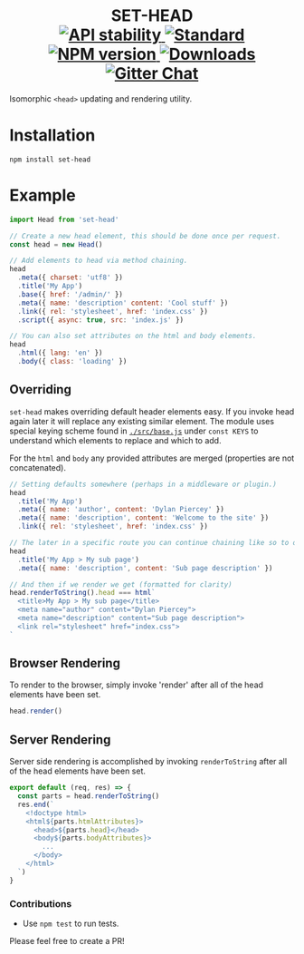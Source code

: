 <h1 align="center">
  <!-- Logo -->
  SET-HEAD
  <br/>

  <!-- Stability -->
  <a href="https://nodejs.org/api/documentation.html#documentation_stability_index">
    <img src="https://img.shields.io/badge/stability-stable-brightgreen.svg?style=flat-square" alt="API stability"/>
  </a>
  <!-- Standard -->
  <a href="https://github.com/feross/standard">
    <img src="https://img.shields.io/badge/code%20style-standard-brightgreen.svg?style=flat-square" alt="Standard"/>
  </a>
  <!-- NPM version -->
  <a href="https://npmjs.org/package/set-head">
    <img src="https://img.shields.io/npm/v/set-head.svg?style=flat-square" alt="NPM version"/>
  </a>
  <!-- Downloads -->
  <a href="https://npmjs.org/package/set-head">
    <img src="https://img.shields.io/npm/dm/set-head.svg?style=flat-square" alt="Downloads"/>
  </a>
  <!-- Gitter Chat -->
  <a href="https://gitter.im/DylanPiercey/set-head">
    <img src="https://img.shields.io/gitter/room/DylanPiercey/set-head.svg?style=flat-square" alt="Gitter Chat"/>
  </a>
</h1>

Isomorphic `<head>` updating and rendering utility.

# Installation

```console
npm install set-head
```

# Example

```javascript
import Head from 'set-head'

// Create a new head element, this should be done once per request.
const head = new Head()

// Add elements to head via method chaining.
head
  .meta({ charset: 'utf8' })
  .title('My App')
  .base({ href: '/admin/' })
  .meta({ name: 'description' content: 'Cool stuff' })
  .link({ rel: 'stylesheet', href: 'index.css' })
  .script({ async: true, src: 'index.js' })

// You can also set attributes on the html and body elements.
head
  .html({ lang: 'en' })
  .body({ class: 'loading' })
```

## Overriding

`set-head` makes overriding default header elements easy. If you invoke head again later it will replace any existing similar element.
The module uses special keying scheme found in [`./src/base.js`](https://github.com/DylanPiercey/set-head/blob/master/src/base.js#L4) under `const KEYS` to understand which elements to replace and which to add.

For the `html` and `body` any provided attributes are merged (properties are not concatenated).

```js
// Setting defaults somewhere (perhaps in a middleware or plugin.)
head
  .title('My App')
  .meta({ name: 'author', content: 'Dylan Piercey' })
  .meta({ name: 'description', content: 'Welcome to the site' })
  .link({ rel: 'stylesheet', href: 'index.css' })

// The later in a specific route you can continue chaining like so to override.
head
  .title('My App > My sub page')
  .meta({ name: 'description', content: 'Sub page description' })

// And then if we render we get (formatted for clarity)
head.renderToString().head === html`
  <title>My App > My sub page</title>
  <meta name="author" content="Dylan Piercey">
  <meta name="description" content="Sub page description">
  <link rel="stylesheet" href="index.css">
`
```


## Browser Rendering

To render to the browser, simply invoke 'render' after all of the head elements have been set.

```js
head.render()
```

## Server Rendering

Server side rendering is accomplished by invoking `renderToString` after all of the head elements have been set.

```js
export default (req, res) => {
  const parts = head.renderToString()
  res.end(`
    <!doctype html>
    <html${parts.htmlAttributes}>
      <head>${parts.head}</head>
      <body${parts.bodyAttributes}>
        ...
      </body>
    </html>
  `)
}
```

### Contributions

* Use `npm test` to run tests.

Please feel free to create a PR!
